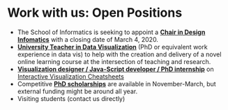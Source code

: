 # Work with us: Open Positions

* The School of Informatics is seeking to appoint a __[Chair in Design Infomatics](https://www.vacancies.ed.ac.uk/pls/corehrrecruit/erq_jobspec_version_4.display_form)__ with a closing date of March 4, 2020.
* __[University Teacher in Data Visualization](job-datavista.html)__ (PhD or equivalent work experience in data vis) to help with the creation and delivery of a novel online learning course at the intersection of teaching and research. 
* __[Visualization designer / Java-Script developer / PhD internship](jobs-cheatsheets.html)__ on [Interactive Visualization Cheatsheets](http://visualizationcheatsheets.github.io)
* Competitive __[PhD scholarships](phd-edinburgh.html)__ are available in November-March, but external funding might be around all year. 
* Visiting students (contact us directly)
<!--
* [Graphic designer / Javascript developer](job-cheatsheets.html) for creating visualization cheat sheets (http://visualinteractivedata.github.io). 
-->
